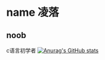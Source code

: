 # name 凌落
## noob
c语言初学者
[![Anurag's GitHub stats](https://github-readme-stats.vercel.app/api?intling-luo=anuraghazra)](https://github.com/anuraghazra/github-readme-stats)
